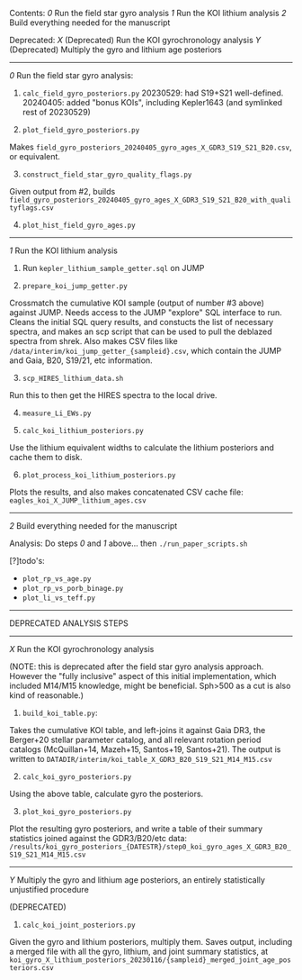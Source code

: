 Contents:
_0_ Run the field star gyro analysis
_1_ Run the KOI lithium analysis
_2_ Build everything needed for the manuscript

Deprecated:
_X_ (Deprecated) Run the KOI gyrochronology analysis
_Y_ (Deprecated) Multiply the gyro and lithium age posteriors

--------------------
_0_ Run the field star gyro analysis:

1. `calc_field_gyro_posteriors.py`
  20230529: had S19+S21 well-defined.
  20240405: added "bonus KOIs", including Kepler1643 (and symlinked rest of 20230529)

2. `plot_field_gyro_posteriors.py`

  Makes `field_gyro_posteriors_20240405_gyro_ages_X_GDR3_S19_S21_B20.csv`, or equivalent.

3. `construct_field_star_gyro_quality_flags.py`

  Given output from #2, builds
  `field_gyro_posteriors_20240405_gyro_ages_X_GDR3_S19_S21_B20_with_qualityflags.csv`

4. `plot_hist_field_gyro_ages.py`

--------------------
_1_ Run the KOI lithium analysis

1. Run `kepler_lithium_sample_getter.sql` on JUMP

2. `prepare_koi_jump_getter.py`

  Crossmatch the cumulative KOI sample (output of number #3 above)
  against JUMP.  Needs access to the JUMP "explore" SQL interface to
  run.  Cleans the initial SQL query results, and constucts the list of
  necessary spectra, and makes an scp script that can be used to pull
  the deblazed spectra from shrek.  Also makes CSV files like
  `/data/interim/koi_jump_getter_{sampleid}.csv`, which contain the JUMP
  and Gaia, B20, S19/21, etc information.

3. `scp_HIRES_lithium_data.sh`

  Run this to then get the HIRES spectra to the local drive.

4. `measure_Li_EWs.py`

5. `calc_koi_lithium_posteriors.py`

  Use the lithium equivalent widths to calculate the lithium posteriors and cache
  them to disk.

6. `plot_process_koi_lithium_posteriors.py`

  Plots the results, and also makes concatenated CSV cache file:
  `eagles_koi_X_JUMP_lithium_ages.csv`

--------------------
_2_ Build everything needed for the manuscript

Analysis:
  Do steps _0_ and _1_ above... then `./run_paper_scripts.sh`

[?]todo's:
* `plot_rp_vs_age.py`
* `plot_rp_vs_porb_binage.py`
* `plot_li_vs_teff.py`


------------------------------------------
DEPRECATED ANALYSIS STEPS

--------------------
_X_ Run the KOI gyrochronology analysis

  (NOTE: this is deprecated after the field star gyro analysis approach.
  However the "fully inclusive" aspect of this initial implementation, which
  included M14/M15 knowledge, might be beneficial.  Sph>500 as a cut is also kind
  of reasonable.)

  1. `build_koi_table.py`:

  Takes the cumulative KOI table, and left-joins it against Gaia DR3, the
  Berger+20 stellar parameter catalog, and all relevant rotation period catalogs
  (McQuillan+14, Mazeh+15, Santos+19, Santos+21).  The output is written to
  `DATADIR/interim/koi_table_X_GDR3_B20_S19_S21_M14_M15.csv`

  2. `calc_koi_gyro_posteriors.py`

  Using the above table, calculate gyro the posteriors.

  3. `plot_koi_gyro_posteriors.py`

  Plot the resulting gyro posteriors, and write a table of their summary
  statistics joined against the GDR3/B20/etc data:
  `/results/koi_gyro_posteriors_{DATESTR}/step0_koi_gyro_ages_X_GDR3_B20_S19_S21_M14_M15.csv`

--------------------
_Y_ Multiply the gyro and lithium age posteriors, an entirely statistically unjustified procedure

(DEPRECATED)

  1. `calc_koi_joint_posteriors.py`

  Given the gyro and lithium posteriors, multiply them.  Saves output, including
  a merged file with all the gyro, lithium, and joint summary statistics, at 
  `koi_gyro_X_lithium_posteriors_20230116/{sampleid}_merged_joint_age_posteriors.csv`


